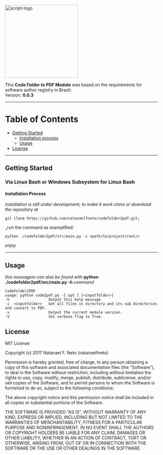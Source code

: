 <p align="left">
  <a href="#">
    <img alt="script-logo" src="" width="240"/>
  </a>
</p>

This **Code Folder to PDF Module** was based on the requirements for software author registry in Brazil:\
Version: **0.0.3**
***
# Table of Contents
* [Getting Started](#getting-started)
    * [Installation process](#installation-process)
    * [Usage](#usage)
* [License](#license)
***
## Getting Started
### Via Linux Bash or Windows Subsystem for Linux Bash
#### Installation Process
_installation is still under development, to make it work_
_clone or download the repository at_
```Shell
git clone https://github.com/natanaelfneto/codefolder2pdf.git;
```
_run the command as examplified:
```Shell
python ./codefolder2pdf/src/main.py -i <path/to/project/root/>
```
_enjoy_
***
## Usage
_this messagem can also be found with_ **python ./codefolder2pdf/src/main.py -h** _command_
```ShellSession
CodeFolder2PDF
usage: pyhton code2pdf.py -[ opt ] [<inputfolder>]
-h                  Output this help message.
-i  <inputfolder>   Get all files in directory and its sub directories and convert to PDF.
-v                  Output the current module version.
-V                  Set verbose flag to True.
```
## License
MIT License

Copyright (c) 2017 Natanael F. Neto (natanaelfneto)

Permission is hereby granted, free of charge, to any person obtaining a copy
of this software and associated documentation files (the "Software"), to deal
in the Software without restriction, including without limitation the rights
to use, copy, modify, merge, publish, distribute, sublicense, and/or sell
copies of the Software, and to permit persons to whom the Software is
furnished to do so, subject to the following conditions:

The above copyright notice and this permission notice shall be included in all
copies or substantial portions of the Software.

THE SOFTWARE IS PROVIDED "AS IS", WITHOUT WARRANTY OF ANY KIND, EXPRESS OR
IMPLIED, INCLUDING BUT NOT LIMITED TO THE WARRANTIES OF MERCHANTABILITY,
FITNESS FOR A PARTICULAR PURPOSE AND NONINFRINGEMENT. IN NO EVENT SHALL THE
AUTHORS OR COPYRIGHT HOLDERS BE LIABLE FOR ANY CLAIM, DAMAGES OR OTHER
LIABILITY, WHETHER IN AN ACTION OF CONTRACT, TORT OR OTHERWISE, ARISING FROM,
OUT OF OR IN CONNECTION WITH THE SOFTWARE OR THE USE OR OTHER DEALINGS IN THE
SOFTWARE.